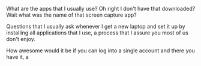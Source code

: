 What are the apps that I usually use?
Oh right I don't have that downloaded?
Wait what was the name of that screen capture app?

Questions that I usually ask whenever I get a new laptop and set it up by installing all applications that I use, a process that I assure you most of us don't enjoy.

How awesome would it be if you can log into a single account and there you have it, a 